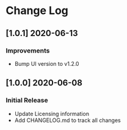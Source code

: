 # Change Log

## [1.0.1] 2020-06-13
### Improvements

- Bump UI version to v1.2.0

## [1.0.0] 2020-06-08
### Initial Release

- Update Licensing information
- Add CHANGELOG.md to track all changes
